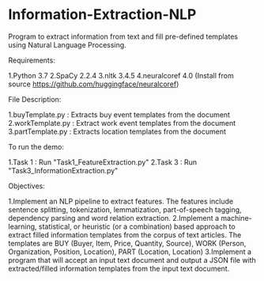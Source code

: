 # Information-Extraction-NLP
Program to extract information from text and fill pre-defined templates using Natural Language Processing.

Requirements:

1.Python 3.7
2.SpaCy 2.2.4
3.nltk 3.4.5
4.neuralcoref 4.0 (Install from source https://github.com/huggingface/neuralcoref)

File Description:

1.buyTemplate.py : Extracts buy event templates from the document
2.workTemplate.py : Extract work event templates from the document
3.partTemplate.py : Extracts location templates from the document

To run the demo:

1.Task 1 : Run "Task1_FeatureExtraction.py"
2.Task 3 : Run "Task3_InformationExtraction.py"

Objectives:

1.Implement an NLP pipeline to extract features. The features include sentence splitting, tokenization, lemmatization, part-of-speech tagging, dependency parsing and word relation extraction.
2.Implement a machine-learning, statistical, or heuristic (or a combination) based approach to extract filled information templates from the corpus of text articles. The templates are BUY (Buyer, Item, Price, Quantity, Source), WORK (Person, Organization, Position, Location), PART (Location, Location)
3.Implement a program that will accept an input text document and output a JSON file with extracted/filled information templates from the input text document.
